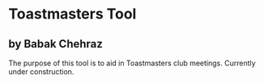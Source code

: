# Toastmasters Tool
## by Babak Chehraz

The purpose of this tool is to aid in Toastmasters club meetings. Currently under construction.
